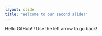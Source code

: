 ```yaml
---
layout: slide
title: "Welcome to our second slide!"
---
```

Hello GitHub!!!
Use the left arrow to go back!
